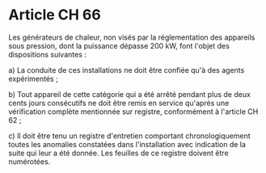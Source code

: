 # Article CH 66

Les générateurs de chaleur, non visés par la réglementation des appareils sous pression, dont la puissance dépasse 200 kW, font l'objet des dispositions suivantes :

a) La conduite de ces installations ne doit être confiée qu'à des agents expérimentés ;

b) Tout appareil de cette catégorie qui a été arrêté pendant plus de deux cents jours consécutifs ne doit être remis en service qu'après une vérification complète mentionnée sur registre, conformément à l'article CH 62 ;

c) Il doit être tenu un registre d'entretien comportant chronologiquement toutes les anomalies constatées dans l'installation avec indication de la suite qui leur a été donnée. Les feuilles de ce registre doivent être numérotées.
